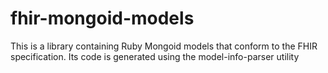 # fhir-mongoid-models
This is a library containing Ruby Mongoid models that conform to the FHIR specification. Its code is generated using the model-info-parser utility
